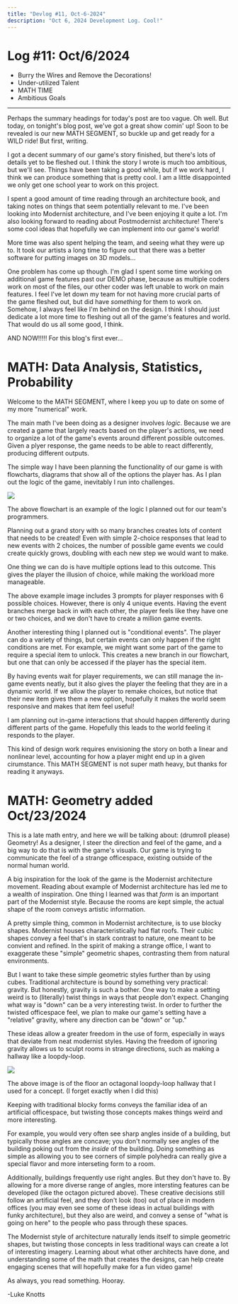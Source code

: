 ```yaml
---
title: "Devlog #11, Oct-6-2024"
description: "Oct 6, 2024 Development Log. Cool!"
---
```


# Log <span class="date">#</span>11: <span class="date">Oct/6/2024</span>

<ul>
<li class="summary">Burry the Wires and Remove the Decorations!</li>
<li class="summary">Under-utilized Talent</li>
<li class="summary">MATH TIME</li>
<li class="summary">Ambitious Goals</li>
</ul>

---

Perhaps the summary headings for today's post are too vague. Oh well. But today, on tonight's blog post, we've got a great show comin' up! Soon to be revealed is our new MATH SEGMENT, so buckle up and get ready for a WILD ride! But first, writing.

I got a decent summary of our game's story finished, but there's lots of details yet to be fleshed out. I think the story I wrote is much too ambitious, but we'll see. Things have been taking a good while, but if we work hard, I think we can produce something that is pretty cool. I am a little disappointed we only get one school year to work on this project.

I spent a good amount of time reading through an architecture book, and taking notes on things that seem potentially relevant to me. I've been looking into Modernist architecture, and I've been enjoying it quite a lot. I'm also looking forward to reading about Postmodernist architecture! There's some cool ideas that hopefully we can implement into our game's world!

More time was also spent helping the team, and seeing what they were up to. It took our artists a long time to figure out that there was a better software for putting images on 3D models...

One problem has come up though. I'm glad I spent some time working on additional game features past our DEMO phase, because as multiple coders work on most of the files, our other coder was left unable to work on main features. I feel I've let down my team for not having more crucial parts of the game fleshed out, but did have <i>something</i> for them to work on. Somehow, I always feel like I'm behind on the design. I think I should just dedicate a lot more time to fleshing out all of the game's features and world. That would do us all some good, I think.

AND NOW!!!!! For this blog's first ever...

<h1>MATH: Data Analysis, Statistics, Probability</h1>

Welcome to the MATH SEGMENT, where I keep you up to date on some of my more "numerical" work.

The main math I've been doing as a designer involves <i>logic</i>. Because we are created a game that largely reacts based on the player's actions, we need to organize a lot of the game's events around different possible outcomes. Given a plyer response, the game needs to be able to react differently, producing different outputs.

The simple way I have been planning the functionality of our game is with flowcharts, diagrams that show all of the options the player has. As I plan out the logic of the game, inevitably I run into challenges.

<img src="/images/erase-opening-flowchart.png">

The above flowchart is an example of the logic I planned out for our team's programmers.

Planning out a grand story with so many branches creates lots of content that needs to be created! Even with simple 2-choice responses that lead to new events with 2 choices, the number of possible game events we could create quickly grows, doubling with each new step we would want to make.

One thing we can do is have multiple options lead to this outcome. This gives the player the illusion of choice, while making the workload more manageable.

The above example image includes 3 prompts for player responses with 6 possible choices. However, there is only 4 unique events. Having the event branches merge back in with each other, the player feels like they have one or two choices, and we don't have to create a million game events.

Another interesting thing I planned out is "conditional events". The player can do a variety of things, but certain events can only happen if the right conditions are met. For example, we might want some part of the game to require a special item to unlock. This creates a new branch in our flowchart, but one that can only be accessed if the player has the special item.

By having events wait for player requirements, we can still manage the in-game events neatly, but it also gives the player the feeling that they are in a dynamic world. If we allow the player to remake choices, but notice that their new item gives them a new option, hopefully it makes the world seem responsive and makes that item feel useful!

I am planning out in-game interactions that should happen differently during different parts of the game. Hopefully this leads to the world feeling it responds to the player.

This kind of design work requires envisioning the story on both a linear and nonlinear level, accounting for how a player might end up in a given cirumstance. This MATH SEGMENT is not super math heavy, but thanks for reading it anyways.

<h1>MATH: Geometry <span class="date">added Oct/23/2024</span></h1>

This is a late math entry, and here we will be talking about: (drumroll please) Geometry! As a designer, I steer the direction and feel of the game, and a big way to do that is with the game's visuals. Our game is trying to communicate the feel of a strange officespace, existing outside of the normal human world.

A big inspiration for the look of the game is the Modernist architecture movement. Reading about example of Modernist architecture has led me to a wealth of inspiration. One thing I learned was that <i>form</i> is an important part of the Modernist style. Because the rooms are kept simple, the actual shape of the room conveys artistic information.

A pretty simple thing, common in Modernist architecture, is to use blocky shapes. Modernist houses characteristically had flat roofs. Their cubic shapes convey a feel that's in stark contrast to nature, one meant to be convient and refined. In the spirit of making a strange office, I want to exaggerate these "simple" geometric shapes, contrasting them from natural environments.

But I want to take these simple geometric styles further than by using cubes. Traditional architecture is bound by something very practical: gravity. But honestly, gravity is such a bother. One way to make a setting weird is to (literally) twist things in ways that people don't expect. Changing what way is "down" can be a very interesting twist. In order to further the twisted officespace feel, we plan to make our game's setting have a "relative" gravity, where any direction can be "down" or "up."

These ideas allow a greater freedom in the use of form, especially in ways that deviate from neat modernist styles. Having the freedom of ignoring gravity allows us to sculpt rooms in strange directions, such as making a hallway like a loopdy-loop.

<img src="/images/hexagon-hallway.jpeg"></img>

<span class="image-desc">The above image is of the floor an octagonal loopdy-loop hallway that I used for a concept. (I forget exactly when I did this)</span>

Keeping with traditional blocky forms conveys the familiar idea of an artificial officespace, but twisting those concepts makes things weird and more interesting.

For example, you would very often see sharp angles inside of a building, but typically those angles are concave; you don't normally see angles of the building poking out from the <i>inside</i> of the building. Doing something as simple as allowing you to see corners of simple polyhedra can really give a special flavor and more interseting form to a room.

Additionally, buildings frequently use right angles. But they don't have to. By allowing for a more diverse range of angles, more intersting features can be developed (like the octagon pictured above). These creative decisions still follow an artificial feel, and they don't look (too) out of place in modern offices (you may even see some of these ideas in actual buildings with funky architecture), but they also are weird, and convey a sense of "what is going on here" to the people who pass through these spaces.

The Modernist style of architecture naturally lends itself to simple geometric shapes, but twisting those concepts in less traditional ways can create a lot of interesting imagery. Learning about what other architects have done, and understanding some of the math that creates the designs, can help create engaging scenes that will hopefully make for a fun video game!

As always, you read something. Hooray.

<p class="signature">-Luke Knotts</p>
